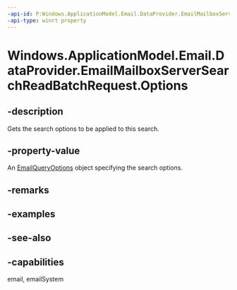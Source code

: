 ```yaml
---
-api-id: P:Windows.ApplicationModel.Email.DataProvider.EmailMailboxServerSearchReadBatchRequest.Options
-api-type: winrt property
---
```


<!-- Property syntax
public Windows.ApplicationModel.Email.EmailQueryOptions Options { get; }
-->

# Windows.ApplicationModel.Email.DataProvider.EmailMailboxServerSearchReadBatchRequest.Options

## -description
Gets the search options to be applied to this search.

## -property-value
An [EmailQueryOptions](../windows.applicationmodel.email/emailqueryoptions.md) object specifying the search options.

## -remarks

## -examples

## -see-also

## -capabilities
email, emailSystem
